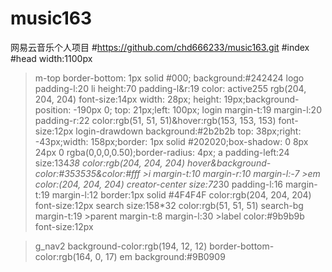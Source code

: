 
# music163
网易云音乐个人项目
#https://github.com/chd666233/music163.git
#index
#head
width:1100px
>m-top border-bottom: 1px solid #000;  background:#242424
>logo padding-l:20
>li height:70 padding-l&r:19 color: active255  rgb(204, 204, 204) font-size:14px
 >    width: 28px; height: 19px;background-position: -190px 0; top: 21px;left: 100px;
>login margin-t:19 margin-l:20 padding-r:22 color:rgb(51, 51, 51)&hover:rgb(153, 153, 153)  font-size:12px
>login-drawdown background:#2b2b2b  top: 38px;right: -43px;width: 158px;border: 1px solid #202020;box-shadow: 0 8px 24px 0 rgba(0,0,0,0.50);border-radius: 4px;
  >a padding-left:24 size:134*38 color:rgb(204, 204, 204) hover&background-color:#353535&color:#fff
    >i margin-t:10 margin-r:10 margin-l:-7
    >em color:(204, 204, 204)
>creator-center size:72*30 padding-l:16 margin-t:19 margin-l:12 border:1px solid #4F4F4F color:rgb(204, 204, 204) font-size:12px
>search size:158*32  color:rgb(51, 51, 51)
  >search-bg  margin-t:19 
    >parent margin-t:8 margin-l:30
      >label color:#9b9b9b font-size:12px

>g_nav2 background-color:rgb(194, 12, 12) border-bottom-color:rgb(164, 0, 17)
  >em background:#9B0909


